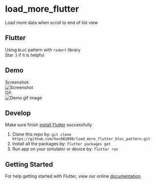 # load_more_flutter

Load more data when scroll to end of list view

## Flutter

Using `BLoC` pattern with `rxdart` library <br/>
Star :) if it is helpful

## Demo

Screenshot: <br/>
![Screenshot](https://i.ibb.co/KyYxv4K/Screenshot-2019-01-01-20-37-13.png) <br/>
Gif: <br/>
![Demo gif image](https://i.ibb.co/Cztm9Y4/ezgif-com-video-to-gif.gif)

## Develop

Make sure finish [install Flutter](https://flutter.io/get-started/install/) successfully

1. Clone this repo by: `git clone https://github.com/hoc081098/load_more_flutter_bloc_pattern.git`
2. Install all the packages by: `flutter packages get`
3. Run app on your simulator or device by: `flutter run`

## Getting Started

For help getting started with Flutter, view our online
[documentation](https://flutter.io/).
